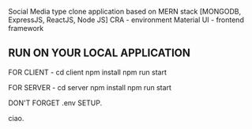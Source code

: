 Social Media type clone application based on MERN stack [MONGODB, ExpressJS, ReactJS, Node JS]
CRA - environment
Material UI - frontend framework

##  RUN ON YOUR LOCAL APPLICATION ##

FOR CLIENT - cd client
             npm install
             npm run start

FOR SERVER - cd server
             npm install
             npm run start

DON'T FORGET .env SETUP.

ciao.
